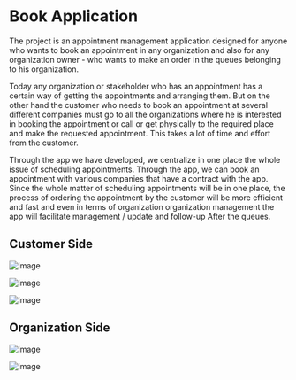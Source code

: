 # Book Application
The project is an appointment management application designed for anyone who wants to book an appointment in any organization and also for any organization owner - who wants to make an order in the queues belonging to his organization.

 Today any organization or stakeholder who has an appointment has a certain way of getting the appointments and arranging them. But on the other hand the customer who needs to book an appointment at several different companies must go to all the organizations where he is interested in booking the appointment or call or get physically to the required place and make the requested appointment. This takes a lot of time and effort from the customer.

Through the app we have developed, we centralize in one place the whole issue of scheduling appointments. Through the app, we can book an appointment with various companies that have a contract with the app. Since the whole matter of scheduling appointments will be in one place, the process of ordering the appointment by the customer will be more efficient and fast and even in terms of organization organization management the app will facilitate management / update and follow-up After the queues.


## Customer Side

![image](https://user-images.githubusercontent.com/74490789/150294588-ad62cec9-34b2-45b7-a8e6-8268190486c4.png)

![image](https://user-images.githubusercontent.com/74490789/150295032-2a5993f7-2dfc-4799-ac42-8b7d08a08093.png)

![image](https://user-images.githubusercontent.com/74490789/150295568-be26870e-ad88-482d-9d8c-0c6b7a9fcfdf.png)

## Organization Side

![image](https://user-images.githubusercontent.com/74490789/150296827-d18e7f70-6865-44d1-9c13-d7065c858e90.png)

![image](https://user-images.githubusercontent.com/74490789/150297086-6124ef28-16b1-4598-ac98-78f2bc036981.png)


